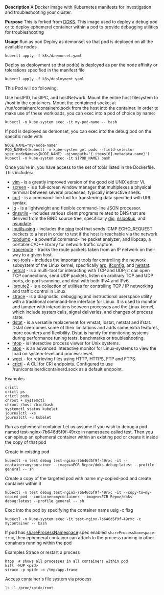 **Description**
A Docker image with Kubernetes manifests for investigation and troubleshooting your cluster.

**Purpose**
This is forked from [DOKS](https://github.com/digitalocean/doks-debug). This image used to deploy a debug pod or to deploy ephemerel container within a pod to provide debugging utilities for troubleshooting

**Usage**
Run as pod
Deploy as demonset so that pod is deployed on all the available nodes
```
kubectl apply -f k8s/daemonset.yaml
```

Deploy as deployment so that pod(s) is deployed as per the node affinity or tolerations specified in the manifest file
```
kubectl apply -f k8s/deployment.yaml
```


This Pod will do following:

Use hostPID, hostIPC, and hostNetwork.
Mount the entire host filesystem to /host in the containers.
Mount the containerd socket at /run/containerd/containerd.sock from the host into the container.
In order to make use of these workloads, you can exec into a pod of choice by name:

```
kubectl -n kube-system exec -it my-pod-name -- bash
```

If pod is deployed as demonset, you can exec into the debug pod on the specific node with:
```
NODE_NAME="my-node-name"
POD_NAME=$(kubectl -n kube-system get pods --field-selector spec.nodeName=${NODE_NAME} -ojsonpath='{.items[0].metadata.name}')
kubectl -n kube-system exec -it ${POD_NAME} bash
```

Once you're in, you have access to the set of tools listed in the Dockerfile. This includes:
- [vim](https://github.com/vim/vim) - is a greatly improved version of the good old UNIX editor Vi.
- [screen](https://www.gnu.org/software/screen) - is a full-screen window manager that multiplexes a physical terminal between several processes, typically interactive shells.
- [curl](https://github.com/curl/curl) - is a command-line tool for transferring data specified with URL syntax.
- [jq](https://github.com/stedolan/jq) - is a lightweight and flexible command-line JSON processor.
- [dnsutils](https://packages.debian.org/stretch/dnsutils) - includes various client programs related to DNS that are derived from the BIND source tree, specifically [dig](https://linux.die.net/man/1/dig), [nslookup](https://linux.die.net/man/1/nslookup), and [nsupdate](https://linux.die.net/man/8/nsupdate).
- [iputils-ping](https://packages.debian.org/stretch/iputils-ping) - includes the [ping](https://linux.die.net/man/8/ping) tool that sends ICMP ECHO_REQUEST packets to a host in order to test if the host is reachable via the network.
- [tcpdump](https://www.tcpdump.org) - a powerful command-line packet analyzer; and libpcap, a portable C/C++ library for network traffic capture.
- [traceroute](https://linux.die.net/man/8/traceroute) - tracks the route packets taken from an IP network on their way to a given host.
- [net-tools](https://packages.debian.org/stretch/net-tools) - includes the important tools for controlling the network subsystem of the Linux kernel, specifically [arp](http://man7.org/linux/man-pages/man8/arp.8.html), [ifconfig](https://linux.die.net/man/8/ifconfig), and [netstat](https://linux.die.net/man/8/netstat).
- [netcat](https://linux.die.net/man/1/nc) - is a multi-tool for interacting with TCP and UDP; it can open TCP connections, send UDP packets, listen on arbitrary TCP and UDP ports, do port scanning, and deal with both IPv4 and IPv6.
- [iproute2](https://wiki.linuxfoundation.org/networking/iproute2) - is a collection of utilities for controlling TCP / IP networking and traffic control in Linux.
- [strace](https://github.com/strace/strace) - is a diagnostic, debugging and instructional userspace utility with a traditional command-line interface for Linux. It is used to monitor and tamper with interactions between processes and the Linux kernel, which include system calls, signal deliveries, and changes of process state.
- [dstat](http://dag.wiee.rs/home-made/dstat) - is a versatile replacement for vmstat, iostat, netstat and ifstat. Dstat overcomes some of their limitations and adds some extra features, more counters and flexibility. Dstat is handy for monitoring systems during performance tuning tests, benchmarks or troubleshooting.
- [htop](https://hisham.hm/htop) - is interactive process viewer for Unix systems.
- [atop](https://www.atoptool.nl) - is an advanced interactive monitor for Linux-systems to view the load on system-level and process-level.
- [wget](https://www.gnu.org/software/wget) - for retrieving files using HTTP, HTTPS, FTP and FTPS.
- [crictl](https://github.com/kubernetes-sigs/cri-tools/blob/master/docs/crictl.md) - A CLI for CRI endpoints. Configured to use /run/containerd/containerd.sock as a default endpoint.

Examples
```
crictl
crictl ps
crictl pods
chroot + systemctl
chroot /host /bin/bash
systemctl status kubelet
journalctl -xe
journalctl -u kubelet
```

Run as ephemeral container
Let us assume if you wish to debug a pod named test-nginx-7b646d5f9f-49rxc in namespace called test. Then you can spinup an ephemeral container within an existing pod or create it inside the copy of that pod

Create in existing pod
```
kubectl -n test debug test-nginx-7b646d5f9f-49rxc -it --container=mycontainer --image=<ECR Repo>/doks-debug:latest --profile general -- sh
```

Create a copy of the targeted pod with name my-copied-pod and create container within it
```
kubectl -n test debug test-nginx-7b646d5f9f-49rxc -it --copy-to=my-copied-pod --container=mycontainer --image=<ECR Repo>/doks-debug:latest --profile general -- sh
```
Exec into the pod by specifying the container name usig -c flag
```
kubectl -n kube-system exec -it test-nginx-7b646d5f9f-49rxc -c mycontainer -- bash
```
If pod has [shareProcessNamespace](https://kubernetes.io/docs/tasks/configure-pod-container/share-process-namespace/) spec enabled ```shareProcessNamespace: true```, then ephemeral container can attach to the process running in other conainers running within the pod

Examples
Strace or restart a process
```
htop  # shows all processes in all containers within pod
kill -HUP <pid>
strace -p <pid> -o /tmp/app.trace
```

Access container's file system via process
```
ls -l /proc/<pid>/root
```